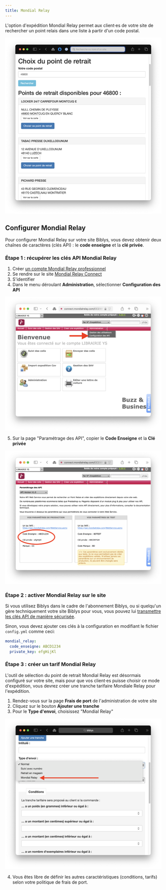 ```yaml
---
title: Mondial Relay
---
```


L'option d'expédition Mondial Relay permet aux client·es de votre site de rechercher un point relais dans une liste à 
partir d'un code postal.

![Choix du point relais](../../../assets/configurer/mondial-relay/choix-point-relais.png)

## Configurer Mondial Relay

Pour configurer Mondial Relay sur votre site Biblys, vous devez obtenir deux chaînes de caractères (clés API) : le 
**code enseigne** et la **clé privée**.

### Étape 1 : récupérer les clés API Mondial Relay

1. Créer [un compte Mondial Relay professionnel](https://www.mondialrelay.fr/connexion-inscription/?returnUrl=https://www.mondialrelay.fr/)
2. Se rendre sur le site [Mondial Relay Connect](https://connect.mondialrelay.com/YETI/Account/LogOn?ReturnUrl=%2fCC239FXF)
3. S'identifier
4. Dans le menu déroulant **Administration**, sélectionner **Configuration des API**

![Menu déroulant](../../../assets/configurer/mondial-relay/menu-deroulant.png)

5. Sur la page "Paramétrage des API", copier le **Code Enseigne** et la **Clé privée** 

![Clés API](../../../assets/configurer/mondial-relay/cles-api.png)

### Étape 2 : activer Mondial Relay sur le site

Si vous utilisez Biblys dans le cadre de l'abonnement Biblys, ou si quelqu'un gère techniquement votre site Biblys pour
vous, vous pouvez lui [transmettre les clés API de manière sécurisée](/tutoriels/transmettre-des-informations-confidentielles-de-maniere-securisee/).

Sinon, vous devez ajouter ces clés à la configuration en modifiant le fichier `config.yml` comme ceci:

```yaml
mondial_relay:
  code_enseigne: ABCD1234
  private_key: efgHijKl
```

### Étape 3 : créer un tarif Mondial Relay

L'outil de sélection du point de retrait Mondial Relay est désormais configuré sur votre site, mais pour que vos 
client·es puisse choisir ce mode d'expédition, vous devrez créer une tranche tarifaire Mondiale Relay pour l'expédition.

1. Rendez-vous sur la page **Frais de port** de l'administration de votre site
2. Cliquez sur le bouton **Ajouter une tranche**
3. Pour le **Type d'envoi**, choisissez "Mondial Relay"

![Frais de port](../../../assets/configurer/mondial-relay/frais-de-port.png)

4. Vous êtes libre de définir les autres caractéristiques (conditions, tarifs) selon votre politique de frais de port.


